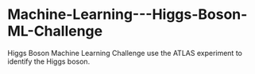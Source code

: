# Machine-Learning---Higgs-Boson-ML-Challenge
Higgs Boson Machine Learning Challenge use the ATLAS experiment to identify the Higgs boson. 
